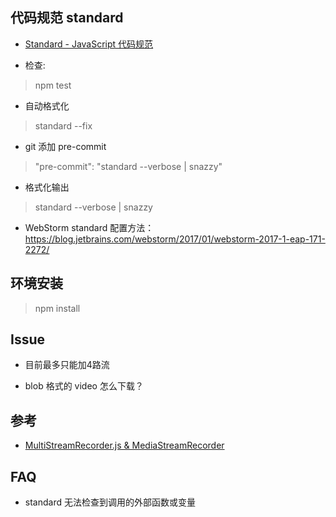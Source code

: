 ## 代码规范 standard 

- [Standard - JavaScript 代码规范](https://standardjs.com/readme-zhcn.html)

- 检查:
> npm test

- 自动格式化
> standard --fix

- git 添加 pre-commit
> "pre-commit": "standard --verbose | snazzy"

- 格式化输出
> standard --verbose | snazzy

- WebStorm standard 配置方法：https://blog.jetbrains.com/webstorm/2017/01/webstorm-2017-1-eap-171-2272/

## 环境安装

> npm install

## Issue

- 目前最多只能加4路流

- blob 格式的 video 怎么下载？

## 参考

- [MultiStreamRecorder.js & MediaStreamRecorder](http://localhost:63342/MediaStreamRecorder/demos/MultiStreamRecorder.html?_ijt=5i6u5ds8a3on7jl8b5jft59og8)

## FAQ

-  standard 无法检查到调用的外部函数或变量

